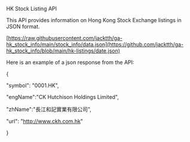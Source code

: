 HK Stock Listing API

This API provides information on Hong Kong Stock Exchange listings in JSON format.

[https://raw.githubusercontent.com/jacktth/ga-hk_stock_info/main/stock_info/data.json](https://github.com/jacktth/ga-hk_stock_info/blob/main/hk-listings/date.json)


Here is an example of a json response from the API:

{

  "symbol": "0001.HK",
 
  "engName":"CK Hutchison Holdings Limited",
  
  "zhName":"長江和記實業有限公司",
  
  "url": "http://www.ckh.com.hk"

}


